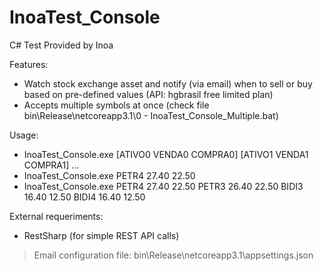 # InoaTest_Console

C# Test Provided by Inoa

Features:
- Watch stock exchange asset and notify (via email) when to sell or buy based on pre-defined values (API: hgbrasil free limited plan)
- Accepts multiple symbols at once (check file bin\Release\netcoreapp3.1\0 - InoaTest_Console_Multiple.bat)

Usage:
- InoaTest_Console.exe [ATIVO0 VENDA0 COMPRA0] [ATIVO1 VENDA1 COMPRA1] ...
- InoaTest_Console.exe PETR4 27.40 22.50
- InoaTest_Console.exe PETR4 27.40 22.50 PETR3 26.40 22.50 BIDI3 16.40 12.50 BIDI4 16.40 12.50

External requeriments:
- RestSharp (for simple REST API calls)

> Email configuration file: bin\Release\netcoreapp3.1\appsettings.json
